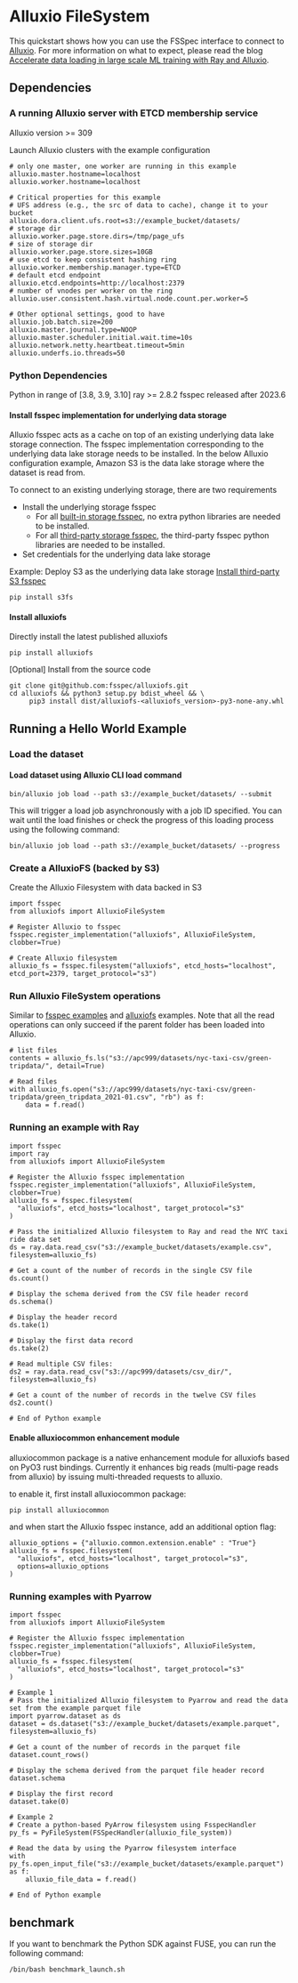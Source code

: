 # Alluxio FileSystem

This quickstart shows how you can use the FSSpec interface to connect to [Alluxio](https://github.com/Alluxio/alluxio).
For more information on what to expect, please read the blog [Accelerate data loading in large scale ML training with Ray and Alluxio](https://www.alluxio.io/blog/accelerating-data-loading-in-large-scale-ml-training-with-ray-and-alluxio/).

## Dependencies

### A running Alluxio server with ETCD membership service

Alluxio version >= 309

Launch Alluxio clusters with the example configuration
```config
# only one master, one worker are running in this example
alluxio.master.hostname=localhost
alluxio.worker.hostname=localhost

# Critical properties for this example
# UFS address (e.g., the src of data to cache), change it to your bucket
alluxio.dora.client.ufs.root=s3://example_bucket/datasets/
# storage dir
alluxio.worker.page.store.dirs=/tmp/page_ufs
# size of storage dir
alluxio.worker.page.store.sizes=10GB
# use etcd to keep consistent hashing ring
alluxio.worker.membership.manager.type=ETCD
# default etcd endpoint
alluxio.etcd.endpoints=http://localhost:2379
# number of vnodes per worker on the ring
alluxio.user.consistent.hash.virtual.node.count.per.worker=5

# Other optional settings, good to have
alluxio.job.batch.size=200
alluxio.master.journal.type=NOOP
alluxio.master.scheduler.initial.wait.time=10s
alluxio.network.netty.heartbeat.timeout=5min
alluxio.underfs.io.threads=50
```

### Python Dependencies

Python in range of [3.8, 3.9, 3.10]
ray >= 2.8.2
fsspec released after 2023.6

#### Install fsspec implementation for underlying data storage

Alluxio fsspec acts as a cache on top of an existing underlying data lake storage connection.
The fsspec implementation corresponding to the underlying data lake storage needs to be installed.
In the below Alluxio configuration example, Amazon S3 is the data lake storage where the dataset is read from.

To connect to an existing underlying storage, there are two requirements
- Install the underlying storage fsspec
  - For all [built-in storage fsspec](https://filesystem-spec.readthedocs.io/en/latest/api.html#built-in-implementations), no extra python libraries are needed to be installed.
  - For all [third-party storage fsspec](https://filesystem-spec.readthedocs.io/en/latest/api.html#other-known-implementations), the third-party fsspec python libraries are needed to be installed.
- Set credentials for the underlying data lake storage

Example: Deploy S3 as the underlying data lake storage
[Install third-party S3 fsspec](https://s3fs.readthedocs.io/en/latest/)

```commandline
pip install s3fs
```

#### Install alluxiofs

Directly install the latest published alluxiofs
```
pip install alluxiofs
```

[Optional] Install from the source code
```commandline
git clone git@github.com:fsspec/alluxiofs.git
cd alluxiofs && python3 setup.py bdist_wheel && \
     pip3 install dist/alluxiofs-<alluxiofs_version>-py3-none-any.whl
```

## Running a Hello World Example

### Load the dataset

#### Load dataset using Alluxio CLI load command

````commandline
bin/alluxio job load --path s3://example_bucket/datasets/ --submit
````
This will trigger a load job asynchronously with a job ID specified. You can wait until the load finishes or check the progress of this loading process using the following command:

````commandline
bin/alluxio job load --path s3://example_bucket/datasets/ --progress
````

### Create a AlluxioFS (backed by S3)

Create the Alluxio Filesystem with data backed in S3

```
import fsspec
from alluxiofs import AlluxioFileSystem

# Register Alluxio to fsspec
fsspec.register_implementation("alluxiofs", AlluxioFileSystem, clobber=True)

# Create Alluxio filesystem
alluxio_fs = fsspec.filesystem("alluxiofs", etcd_hosts="localhost", etcd_port=2379, target_protocol="s3")
```

### Run Alluxio FileSystem operations

Similar to [fsspec examples](https://filesystem-spec.readthedocs.io/en/latest/usage.html#use-a-file-system) and [alluxiofs](https://github.com/fsspec/alluxiofs/blob/main/tests/test_alluxio_fsspec.py) examples.
Note that all the read operations can only succeed if the parent folder has been loaded into Alluxio.
```
# list files
contents = alluxio_fs.ls("s3://apc999/datasets/nyc-taxi-csv/green-tripdata/", detail=True)

# Read files
with alluxio_fs.open("s3://apc999/datasets/nyc-taxi-csv/green-tripdata/green_tripdata_2021-01.csv", "rb") as f:
    data = f.read()
```

### Running an example with Ray

```
import fsspec
import ray
from alluxiofs import AlluxioFileSystem

# Register the Alluxio fsspec implementation
fsspec.register_implementation("alluxiofs", AlluxioFileSystem, clobber=True)
alluxio_fs = fsspec.filesystem(
  "alluxiofs", etcd_hosts="localhost", target_protocol="s3"
)

# Pass the initialized Alluxio filesystem to Ray and read the NYC taxi ride data set
ds = ray.data.read_csv("s3://example_bucket/datasets/example.csv", filesystem=alluxio_fs)

# Get a count of the number of records in the single CSV file
ds.count()

# Display the schema derived from the CSV file header record
ds.schema()

# Display the header record
ds.take(1)

# Display the first data record
ds.take(2)

# Read multiple CSV files:
ds2 = ray.data.read_csv("s3://apc999/datasets/csv_dir/", filesystem=alluxio_fs)

# Get a count of the number of records in the twelve CSV files
ds2.count()

# End of Python example
```

#### Enable alluxiocommon enhancement module

alluxiocommon package is a native enhancement module for alluxiofs based on PyO3 rust bindings.
Currently it enhances big reads (multi-page reads from alluxio) by issuing multi-threaded requests to alluxio.

to enable it, first install alluxiocommon package:
```
pip install alluxiocommon
```
and when start the Alluxio fsspec instance, add an additional option flag:
```
alluxio_options = {"alluxio.common.extension.enable" : "True"}
alluxio_fs = fsspec.filesystem(
  "alluxiofs", etcd_hosts="localhost", target_protocol="s3",
  options=alluxio_options
)
```

### Running examples with Pyarrow

```
import fsspec
from alluxiofs import AlluxioFileSystem

# Register the Alluxio fsspec implementation
fsspec.register_implementation("alluxiofs", AlluxioFileSystem, clobber=True)
alluxio_fs = fsspec.filesystem(
  "alluxiofs", etcd_hosts="localhost", target_protocol="s3"
)

# Example 1
# Pass the initialized Alluxio filesystem to Pyarrow and read the data set from the example parquet file
import pyarrow.dataset as ds
dataset = ds.dataset("s3://example_bucket/datasets/example.parquet", filesystem=alluxio_fs)

# Get a count of the number of records in the parquet file
dataset.count_rows()

# Display the schema derived from the parquet file header record
dataset.schema

# Display the first record
dataset.take(0)

# Example 2
# Create a python-based PyArrow filesystem using FsspecHandler
py_fs = PyFileSystem(FSSpecHandler(alluxio_file_system))

# Read the data by using the Pyarrow filesystem interface
with py_fs.open_input_file("s3://example_bucket/datasets/example.parquet") as f:
    alluxio_file_data = f.read()

# End of Python example
```

## benchmark
If you want to benchmark the Python SDK against FUSE, you can run the following command:
```bash
/bin/bash benchmark_launch.sh
```

